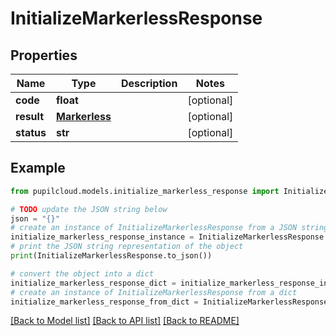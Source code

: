 # InitializeMarkerlessResponse


## Properties

Name | Type | Description | Notes
------------ | ------------- | ------------- | -------------
**code** | **float** |  | [optional] 
**result** | [**Markerless**](Markerless.md) |  | [optional] 
**status** | **str** |  | [optional] 

## Example

```python
from pupilcloud.models.initialize_markerless_response import InitializeMarkerlessResponse

# TODO update the JSON string below
json = "{}"
# create an instance of InitializeMarkerlessResponse from a JSON string
initialize_markerless_response_instance = InitializeMarkerlessResponse.from_json(json)
# print the JSON string representation of the object
print(InitializeMarkerlessResponse.to_json())

# convert the object into a dict
initialize_markerless_response_dict = initialize_markerless_response_instance.to_dict()
# create an instance of InitializeMarkerlessResponse from a dict
initialize_markerless_response_from_dict = InitializeMarkerlessResponse.from_dict(initialize_markerless_response_dict)
```
[[Back to Model list]](../README.md#documentation-for-models) [[Back to API list]](../README.md#documentation-for-api-endpoints) [[Back to README]](../README.md)


